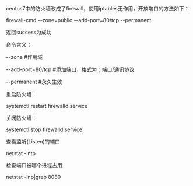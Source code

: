 centos7中的防火墙改成了firewall，使用iptables无作用，开放端口的方法如下：

firewall-cmd --zone=public --add-port=80/tcp --permanent

返回success为成功

命令含义： 

--zone #作用域 

--add-port=80/tcp #添加端口，格式为：端口/通讯协议 

--permanent #永久生效

重启防火墙：

systemctl restart firewalld.service 

关闭防火墙：

systemctl stop firewalld.service 

查看监听(Listen)的端口

netstat -lntp

检查端口被哪个进程占用

netstat -lnp|grep 8080
